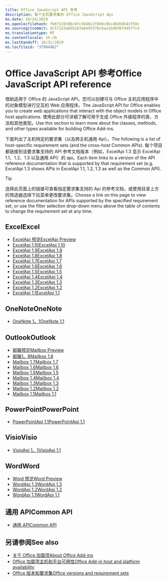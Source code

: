 ```yaml
---
title: Office JavaScript API 参考
description: 每个主机要求集的 Office JavaScript Api
ms.date: 10/24/2019
ms.openlocfilehash: fb6f228306c6fc5840c2f8b9c9bc46d56b43f50c
ms.sourcegitcommit: dc57153a05b103a8493370c8aa1bd936f4d5f7c4
ms.translationtype: MT
ms.contentlocale: zh-CN
ms.lasthandoff: 10/31/2019
ms.locfileid: "37904962"
---
```

# <a name="office-javascript-api-reference"></a><span data-ttu-id="0d816-103">Office JavaScript API 参考</span><span class="sxs-lookup"><span data-stu-id="0d816-103">Office JavaScript API reference</span></span>

<span data-ttu-id="0d816-104">借助适用于 Office 的 JavaScript API，您可以创建可与 Office 主机应用程序中的对象模型进行交互的 Web 应用程序。</span><span class="sxs-lookup"><span data-stu-id="0d816-104">The JavaScript API for Office enables you to create web applications that interact with the object models in Office host applications.</span></span> <span data-ttu-id="0d816-105">使用此部分可详细了解可用于生成 Office 外接程序的类、方法和其他类型。</span><span class="sxs-lookup"><span data-stu-id="0d816-105">Use this section to learn more about the classes, methods, and other types available for building Office Add-ins.</span></span>

<span data-ttu-id="0d816-106">下面列出了主机特定的要求集（以及跨主机通用 Api）。</span><span class="sxs-lookup"><span data-stu-id="0d816-106">The following is a list of host-specific requirement sets (and the cross-host Common APIs).</span></span> <span data-ttu-id="0d816-107">每个项目都链接到该要求集支持的 API 参考文档版本（例如，ExcelApi 1.3 显示 ExcelApi 1.1、1.2、1.3 以及通用 API）的 api。</span><span class="sxs-lookup"><span data-stu-id="0d816-107">Each item links to a version of the API reference documentation that is supported by that requirement set (e.g. ExcelApi 1.3 shows APIs in ExcelApi 1.1, 1.2, 1.3 as well as the Common API).</span></span>

> [!TIP]
> <span data-ttu-id="0d816-108">选择此页面上的链接可查看指定要求集支持的 Api 的参考文档，或使用目录上方的筛选器选择下拉菜单更改要求集。</span><span class="sxs-lookup"><span data-stu-id="0d816-108">Choose a link on this page to view reference documentation for APIs supported by the specified requirement set, or use the filter selection drop-down menu above the table of contents to change the requirement set at any time.</span></span>

## <a name="excel"></a><span data-ttu-id="0d816-109">Excel</span><span class="sxs-lookup"><span data-stu-id="0d816-109">Excel</span></span>

- [<span data-ttu-id="0d816-110">ExcelApi 预览</span><span class="sxs-lookup"><span data-stu-id="0d816-110">ExcelApi Preview</span></span>](/javascript/api/excel?view=excel-js-preview)
- [<span data-ttu-id="0d816-111">ExcelApi 1.10</span><span class="sxs-lookup"><span data-stu-id="0d816-111">ExcelApi 1.10</span></span>](/javascript/api/excel?view=excel-js-1.10)
- [<span data-ttu-id="0d816-112">ExcelApi 1.9</span><span class="sxs-lookup"><span data-stu-id="0d816-112">ExcelApi 1.9</span></span>](/javascript/api/excel?view=excel-js-1.9)
- [<span data-ttu-id="0d816-113">ExcelApi 1.8</span><span class="sxs-lookup"><span data-stu-id="0d816-113">ExcelApi 1.8</span></span>](/javascript/api/excel?view=excel-js-1.8)
- [<span data-ttu-id="0d816-114">ExcelApi 1.7</span><span class="sxs-lookup"><span data-stu-id="0d816-114">ExcelApi 1.7</span></span>](/javascript/api/excel?view=excel-js-1.7)
- [<span data-ttu-id="0d816-115">ExcelApi 1.6</span><span class="sxs-lookup"><span data-stu-id="0d816-115">ExcelApi 1.6</span></span>](/javascript/api/excel?view=excel-js-1.6)
- [<span data-ttu-id="0d816-116">ExcelApi 1.5</span><span class="sxs-lookup"><span data-stu-id="0d816-116">ExcelApi 1.5</span></span>](/javascript/api/excel?view=excel-js-1.5)
- [<span data-ttu-id="0d816-117">ExcelApi 1.4</span><span class="sxs-lookup"><span data-stu-id="0d816-117">ExcelApi 1.4</span></span>](/javascript/api/excel?view=excel-js-1.4)
- [<span data-ttu-id="0d816-118">ExcelApi 1.3</span><span class="sxs-lookup"><span data-stu-id="0d816-118">ExcelApi 1.3</span></span>](/javascript/api/excel?view=excel-js-1.3)
- [<span data-ttu-id="0d816-119">ExcelApi 1.2</span><span class="sxs-lookup"><span data-stu-id="0d816-119">ExcelApi 1.2</span></span>](/javascript/api/excel?view=excel-js-1.2)
- [<span data-ttu-id="0d816-120">ExcelApi 1.1</span><span class="sxs-lookup"><span data-stu-id="0d816-120">ExcelApi 1.1</span></span>](/javascript/api/excel?view=excel-js-1.1)

## <a name="onenote"></a><span data-ttu-id="0d816-121">OneNote</span><span class="sxs-lookup"><span data-stu-id="0d816-121">OneNote</span></span>

- [<span data-ttu-id="0d816-122">OneNote 1。1</span><span class="sxs-lookup"><span data-stu-id="0d816-122">OneNote 1.1</span></span>](/javascript/api/onenote?view=onenote-js-1.1)

## <a name="outlook"></a><span data-ttu-id="0d816-123">Outlook</span><span class="sxs-lookup"><span data-stu-id="0d816-123">Outlook</span></span>

- [<span data-ttu-id="0d816-124">邮箱预览</span><span class="sxs-lookup"><span data-stu-id="0d816-124">Mailbox Preview</span></span>](/javascript/api/outlook?view=outlook-js-preview)
- [<span data-ttu-id="0d816-125">邮箱1。8</span><span class="sxs-lookup"><span data-stu-id="0d816-125">Mailbox 1.8</span></span>](/javascript/api/outlook?view=outlook-js-1.8)
- [<span data-ttu-id="0d816-126">Mailbox 1.7</span><span class="sxs-lookup"><span data-stu-id="0d816-126">Mailbox 1.7</span></span>](/javascript/api/outlook?view=outlook-js-1.7)
- [<span data-ttu-id="0d816-127">Mailbox 1.6</span><span class="sxs-lookup"><span data-stu-id="0d816-127">Mailbox 1.6</span></span>](/javascript/api/outlook?view=outlook-js-1.6)
- [<span data-ttu-id="0d816-128">Mailbox 1.5</span><span class="sxs-lookup"><span data-stu-id="0d816-128">Mailbox 1.5</span></span>](/javascript/api/outlook?view=outlook-js-1.5)
- [<span data-ttu-id="0d816-129">Mailbox 1.4</span><span class="sxs-lookup"><span data-stu-id="0d816-129">Mailbox 1.4</span></span>](/javascript/api/outlook?view=outlook-js-1.4)
- [<span data-ttu-id="0d816-130">Mailbox 1.3</span><span class="sxs-lookup"><span data-stu-id="0d816-130">Mailbox 1.3</span></span>](/javascript/api/outlook?view=outlook-js-1.3)
- [<span data-ttu-id="0d816-131">Mailbox 1.2</span><span class="sxs-lookup"><span data-stu-id="0d816-131">Mailbox 1.2</span></span>](/javascript/api/outlook?view=outlook-js-1.2)
- [<span data-ttu-id="0d816-132">Mailbox 1.1</span><span class="sxs-lookup"><span data-stu-id="0d816-132">Mailbox 1.1</span></span>](/javascript/api/outlook?view=outlook-js-1.1)

## <a name="powerpoint"></a><span data-ttu-id="0d816-133">PowerPoint</span><span class="sxs-lookup"><span data-stu-id="0d816-133">PowerPoint</span></span>

- [<span data-ttu-id="0d816-134">PowerPointApi 1.1</span><span class="sxs-lookup"><span data-stu-id="0d816-134">PowerPointApi 1.1</span></span>](/javascript/api/powerpoint?view=powerpoint-js-1.1)

## <a name="visio"></a><span data-ttu-id="0d816-135">Visio</span><span class="sxs-lookup"><span data-stu-id="0d816-135">Visio</span></span>

- [<span data-ttu-id="0d816-136">VisioApi 1。1</span><span class="sxs-lookup"><span data-stu-id="0d816-136">VisioApi 1.1</span></span>](/javascript/api/visio?view=visio-js-1.1)

## <a name="word"></a><span data-ttu-id="0d816-137">Word</span><span class="sxs-lookup"><span data-stu-id="0d816-137">Word</span></span>

- [<span data-ttu-id="0d816-138">Word 预览</span><span class="sxs-lookup"><span data-stu-id="0d816-138">Word Preview</span></span>](/javascript/api/word?view=word-js-preview)
- [<span data-ttu-id="0d816-139">WordApi 1.3</span><span class="sxs-lookup"><span data-stu-id="0d816-139">WordApi 1.3</span></span>](/javascript/api/word?view=word-js-1.3)
- [<span data-ttu-id="0d816-140">WordApi 1.2</span><span class="sxs-lookup"><span data-stu-id="0d816-140">WordApi 1.2</span></span>](/javascript/api/word?view=word-js-1.2)
- [<span data-ttu-id="0d816-141">WordApi 1.1</span><span class="sxs-lookup"><span data-stu-id="0d816-141">WordApi 1.1</span></span>](/javascript/api/word?view=word-js-1.1)

## <a name="common-api"></a><span data-ttu-id="0d816-142">通用 API</span><span class="sxs-lookup"><span data-stu-id="0d816-142">Common API</span></span>

- [<span data-ttu-id="0d816-143">通用 API</span><span class="sxs-lookup"><span data-stu-id="0d816-143">Common API</span></span>](/javascript/api/office?view=common-js)

## <a name="see-also"></a><span data-ttu-id="0d816-144">另请参阅</span><span class="sxs-lookup"><span data-stu-id="0d816-144">See also</span></span>

- [<span data-ttu-id="0d816-145">关于 Office 加载项</span><span class="sxs-lookup"><span data-stu-id="0d816-145">About Office Add-ins</span></span>](/office/dev/add-ins/overview)
- [<span data-ttu-id="0d816-146">Office 加载项主机和平台可用性</span><span class="sxs-lookup"><span data-stu-id="0d816-146">Office Add-in host and platform availability</span></span>](/office/dev/add-ins/overview/office-add-in-availability)
- [<span data-ttu-id="0d816-147">Office 版本和要求集</span><span class="sxs-lookup"><span data-stu-id="0d816-147">Office versions and requirement sets</span></span>](/office/dev/add-ins/develop/office-versions-and-requirement-sets)
